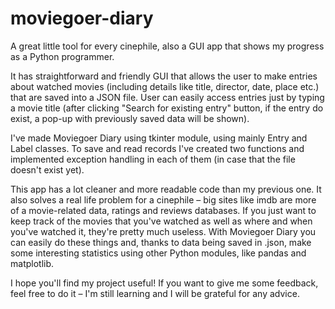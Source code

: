 # moviegoer-diary
A great little tool for every cinephile, also a GUI app that shows my progress as a Python programmer.

It has straightforward and friendly GUI that allows the user to make entries about watched movies (including details like title, director, date, place etc.) that are saved into a JSON file. User can easily access entries just by typing a movie title (after clicking "Search for existing entry" button, if the entry do exist, a pop-up with previously saved data will be shown).

I've made Moviegoer Diary using tkinter module, using mainly Entry and Label classes. To save and read records I've created two functions and implemented exception handling in each of them (in case that the file doesn't exist yet). 

This app has a lot cleaner and more readable code than my previous one. It also solves a real life problem for a cinephile – big sites like imdb are more of a movie-related data, ratings and reviews databases. If you just want to keep track of the movies that you've watched as well as where and when you've watched it, they're pretty much useless. With Moviegoer Diary you can easily do these things and, thanks to data being saved in .json, make some interesting statistics using other Python modules, like pandas and matplotlib.

I hope you'll find my project useful! If you want to give me some feedback, feel free to do it – I'm still learning and I will be grateful for any advice.
